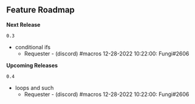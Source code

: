 ## Feature Roadmap

__**Next Release**__

`0.3`

- conditional ifs
  * Requester - (discord) #macros 12-28-2022 10:22:00: Fungi#2606

__**Upcoming Releases**__

`0.4`

- loops and such
  * Requester - (discord) #macros 12-28-2022 10:22:00: Fungi#2606

